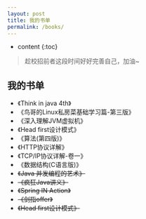 ```yaml
---
layout: post
title: 我的书单
permalink: /books/
---
```


* content
{:toc}


> 趁校招前者这段时间好好完善自己，加油~

我的书单
-----------------------------------------------------------------

+ 《Think in java 4th》
+ 《鸟哥的Linux私房菜基础学习篇-第三版》
+ 《深入理解JVM虚拟机》
+ 《Head first设计模式》
+ 《算法(第四版)》
+ 《HTTP协议详解》
+ 《TCP/IP协议详解-卷一》
+ 《数据结构(C语言版)》
+  <del>《Java 并发编程的艺术》</del>
+  <del>《疯狂Java讲义》</del>
+  <del>《Spring IN Action》</del>
+  <del>《剑指offer》</del>
+  <del>《Head first设计模式》</del>
